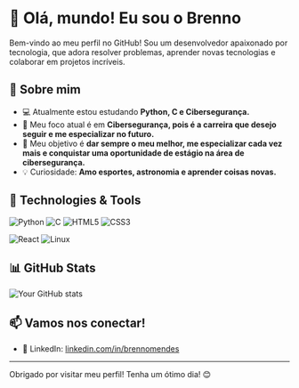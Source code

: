 # 👋 Olá, mundo! Eu sou o Brenno

Bem-vindo ao meu perfil no GitHub! Sou um desenvolvedor apaixonado por tecnologia, que adora resolver problemas, aprender novas tecnologias e colaborar em projetos incríveis.

## 🚀 Sobre mim
- 💻 Atualmente estou estudando **Python, C e Cibersegurança.**
- 🌱 Meu foco atual é em **Cibersegurança, pois é a carreira que desejo seguir e me especializar no futuro.**
- 🎯 Meu objetivo é **dar sempre o meu melhor, me especializar cada vez mais e conquistar uma oportunidade de estágio na área de cibersegurança.**
- 💡 Curiosidade: **Amo esportes, astronomia e aprender coisas novas.**

## 🔧 Technologies & Tools
![Python](https://img.shields.io/badge/-Python-3776AB?style=flat&logo=python&logoColor=white)
![C](https://img.shields.io/badge/C-%2300599C.svg?style=flat&logo=c&logoColor=white)
![HTML5](https://img.shields.io/badge/-HTML5-E34F26?style=flat&logo=html5&logoColor=white)
![CSS3](https://img.shields.io/badge/-CSS3-1572B6?style=flat&logo=css3&logoColor=white)

![React](https://img.shields.io/badge/-React-61DAFB?style=flat&logo=react&logoColor=black)
![Linux](https://img.shields.io/badge/-Linux-FCC624?style=flat&logo=linux&logoColor=black)

## 📊 GitHub Stats
![Your GitHub stats](https://github-readme-stats.vercel.app/api?username=brennomendes&show_icons=true&theme=radical)

## 📫  Vamos nos conectar!
- 💼 LinkedIn: [linkedin.com/in/brennomendes](https://linkedin.com/in/brennomendes)
---

Obrigado por visitar meu perfil! Tenha um ótimo dia! 😊

